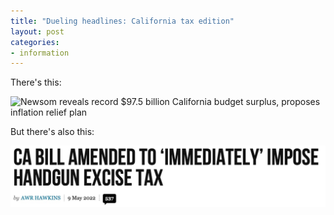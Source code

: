 ```yaml
---
title: "Dueling headlines: California tax edition"
layout: post
categories:
- information
---
```


There's this:

![Newsom reveals record $97.5 billion California budget surplus, proposes
inflation relief plan](/assets/img/2022/05/tax-surplus.png "Newsom reveals record $97.5 billion California budget surplus, proposes inflation relief plan")

But there's also this:

![CA bill amended to 'immediately' impose handgun excise tax](/assets/img/2022/05/excise-tax.jpg "CA bill amended to 'immediately' impose handgun excise tax")
